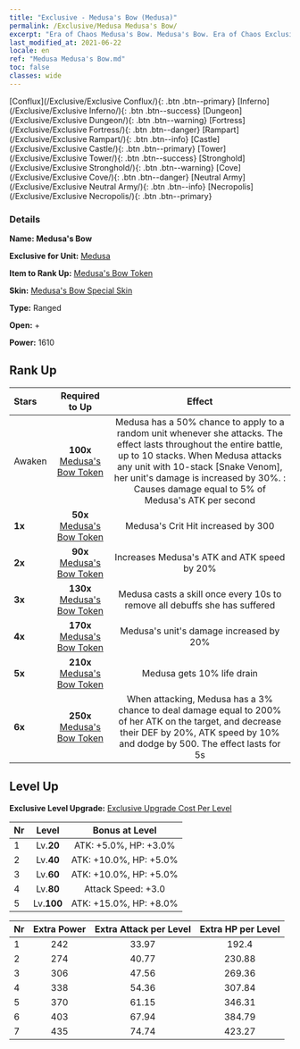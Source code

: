 ```yaml
---
title: "Exclusive - Medusa's Bow (Medusa)"
permalink: /Exclusive/Medusa Medusa's Bow/
excerpt: "Era of Chaos Medusa's Bow. Medusa's Bow. Era of Chaos Exclusive Medusa's Bow. Medusa Exclusive."
last_modified_at: 2021-06-22
locale: en
ref: "Medusa Medusa's Bow.md"
toc: false
classes: wide
---
```

 [Conflux](/Exclusive/Exclusive Conflux/){: .btn .btn--primary} [Inferno](/Exclusive/Exclusive Inferno/){: .btn .btn--success} [Dungeon](/Exclusive/Exclusive Dungeon/){: .btn .btn--warning} [Fortress](/Exclusive/Exclusive Fortress/){: .btn .btn--danger} [Rampart](/Exclusive/Exclusive Rampart/){: .btn .btn--info} [Castle](/Exclusive/Exclusive Castle/){: .btn .btn--primary} [Tower](/Exclusive/Exclusive Tower/){: .btn .btn--success} [Stronghold](/Exclusive/Exclusive Stronghold/){: .btn .btn--warning} [Cove](/Exclusive/Exclusive Cove/){: .btn .btn--danger} [Neutral Army](/Exclusive/Exclusive Neutral Army/){: .btn .btn--info} [Necropolis](/Exclusive/Exclusive Necropolis/){: .btn .btn--primary} 

### Details
 **Name: Medusa's Bow** 

 **Exclusive for Unit:** [Medusa](/units/Medusa/) 

 **Item to Rank Up:** [Medusa's Bow Token](/Items/con_991/)

 **Skin:** [Medusa's Bow Special Skin](/Items/con_659/)

 **Type:** Ranged

 **Open:** +

 **Power:** 1610

## Rank Up

  |     Stars    |  Required to Up | Effect |
  |:-------------|:---------------:|:---------------:|
  |  Awaken  | **100x** [Medusa's Bow Token](/Items/con_991/) | Medusa has a 50% chance to apply <Snake Venom> to a random unit whenever she attacks. The effect lasts throughout the entire battle, up to 10 stacks. When Medusa attacks any unit with 10-stack [Snake Venom], her unit's damage is increased by 30%. <Snake Venom>: Causes damage equal to 5% of Medusa's ATK per second |
  | **1x** <i class="fas fa-star"/> | **50x** [Medusa's Bow Token](/Items/con_991/) | Medusa's Crit Hit increased by 300 |
  | **2x** <i class="fas fa-star"/> | **90x** [Medusa's Bow Token](/Items/con_991/) | Increases Medusa's ATK and ATK speed by 20% |
  | **3x** <i class="fas fa-star"/> | **130x** [Medusa's Bow Token](/Items/con_991/) | <Slough> Medusa casts a skill once every 10s to remove all debuffs she has suffered |
  | **4x** <i class="fas fa-star"/> | **170x** [Medusa's Bow Token](/Items/con_991/) | Medusa's unit's damage increased by 20% |
  | **5x** <i class="fas fa-star"/> | **210x** [Medusa's Bow Token](/Items/con_991/) | Medusa gets 10% life drain |
  | **6x** <i class="fas fa-star"/> | **250x** [Medusa's Bow Token](/Items/con_991/) | <Throat Seal> When attacking, Medusa has a 3% chance to deal damage equal to 200% of her ATK on the target, and decrease their DEF by 20%, ATK speed by 10% and dodge by 500. The effect lasts for 5s |


## Level Up
 **Exclusive Level Upgrade:** [Exclusive Upgrade Cost Per Level](/Exclusive/ExclusiveUpgradeCostPerLevel/)

  |  Nr  |   Level  | Bonus at Level |
  |:-----|:--------:|:--------------:|
  | 1 | Lv.**20** | ATK: +5.0%, HP: +3.0% |
  | 2 | Lv.**40** | ATK: +10.0%, HP: +5.0% |
  | 3 | Lv.**60** | ATK: +10.0%, HP: +5.0% |
  | 4 | Lv.**80** | Attack Speed: +3.0 |
  | 5 | Lv.**100** | ATK: +15.0%, HP: +8.0% |


  |  Nr  |  Extra Power | Extra Attack per Level | Extra HP per Level |
  |:-----|:--------:|:--------:|:--------:|
  | 1 | 242 | 33.97 | 192.4 |
  | 2 | 274 | 40.77 | 230.88 |
  | 3 | 306 | 47.56 | 269.36 |
  | 4 | 338 | 54.36 | 307.84 |
  | 5 | 370 | 61.15 | 346.31 |
  | 6 | 403 | 67.94 | 384.79 |
  | 7 | 435 | 74.74 | 423.27 |


